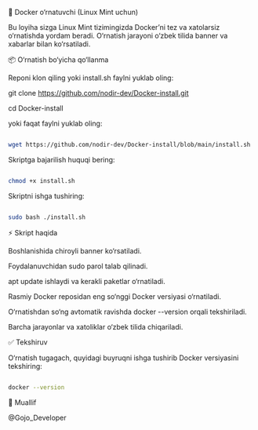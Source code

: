🚀 Docker o‘rnatuvchi (Linux Mint uchun)

Bu loyiha sizga Linux Mint tizimingizda Docker’ni tez va xatolarsiz o‘rnatishda yordam beradi.
O‘rnatish jarayoni o‘zbek tilida banner va xabarlar bilan ko‘rsatiladi.

📦 O‘rnatish bo‘yicha qo‘llanma

Reponi klon qiling yoki install.sh faylni yuklab oling:

git clone https://github.com/nodir-dev/Docker-install.git

cd Docker-install


yoki faqat faylni yuklab oling:
```bash

wget https://github.com/nodir-dev/Docker-install/blob/main/install.sh
```

Skriptga bajarilish huquqi bering:
```bash

chmod +x install.sh
```

Skriptni ishga tushiring:
```bash

sudo bash ./install.sh

```
⚡ Skript haqida

Boshlanishida chiroyli banner ko‘rsatiladi.

Foydalanuvchidan sudo parol talab qilinadi.

apt update ishlaydi va kerakli paketlar o‘rnatiladi.

Rasmiy Docker reposidan eng so‘nggi Docker versiyasi o‘rnatiladi.

O‘rnatishdan so‘ng avtomatik ravishda docker --version orqali tekshiriladi.

Barcha jarayonlar va xatoliklar o‘zbek tilida chiqariladi.

✅ Tekshiruv

O‘rnatish tugagach, quyidagi buyruqni ishga tushirib Docker versiyasini tekshiring:
```bash

docker --version
```
👤 Muallif

@Gojo_Developer
